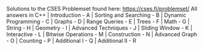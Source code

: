 Solutions to the CSES Problemset found here: https://cses.fi/problemset/
All answers in C++
| Introduction - A
| Sorting and Searching - B
| Dynamic Programming - C
| Graphs - D
| Range Queries - E
| Trees - F
| Math - G
| String - H
| Geometry - I
| Advanced Techniques - J
| Sliding Window - K
| Interactive - L
| Bitwise Operations - M
| Construction - N
| Advanced Graph - O
| Counting - P
| Additional I - Q
| Additional II - R

